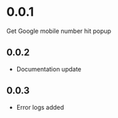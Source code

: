 # 0.0.1

  Get Google mobile number hit popup

## 0.0.2

- Documentation update

## 0.0.3

- Error logs added
